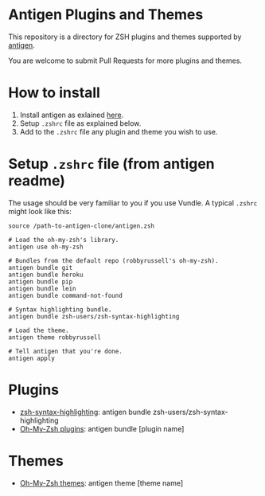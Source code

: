 Antigen Plugins and Themes
==========================

This repository is a directory for ZSH plugins and themes supported by [antigen](https://github.com/zsh-users/antigen).

You are welcome to submit Pull Requests for more plugins and themes.

How to install
==============
1. Install antigen as exlained [here](https://github.com/zsh-users/antigen).
2. Setup `.zshrc` file as explained below.
3. Add to the `.zshrc` file any plugin and theme you wish to use.

Setup `.zshrc` file (from antigen readme)
=========================================
The usage should be very familiar to you if you use Vundle. A typical `.zshrc` might look like this:

    source /path-to-antigen-clone/antigen.zsh

    # Load the oh-my-zsh's library.
    antigen use oh-my-zsh

    # Bundles from the default repo (robbyrussell's oh-my-zsh).
    antigen bundle git
    antigen bundle heroku
    antigen bundle pip
    antigen bundle lein
    antigen bundle command-not-found

    # Syntax highlighting bundle.
    antigen bundle zsh-users/zsh-syntax-highlighting

    # Load the theme.
    antigen theme robbyrussell

    # Tell antigen that you're done.
    antigen apply


Plugins
=======
* [zsh-syntax-highlighting](https://github.com/zsh-users/zsh-syntax-highlighting): antigen bundle zsh-users/zsh-syntax-highlighting
* [Oh-My-Zsh plugins](https://github.com/robbyrussell/oh-my-zsh/wiki/Plugins-Overview): antigen bundle [plugin name]

Themes
======
* [Oh-My-Zsh themes](https://github.com/robbyrussell/oh-my-zsh/wiki/Themes): antigen theme [theme name]
